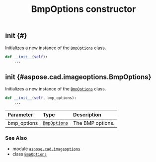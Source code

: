 ﻿---
title: BmpOptions constructor
second_title: Aspose.CAD for Python via .NET API References
description: 
type: docs
weight: 10
url: /aspose.cad.imageoptions/bmpoptions/__init__/
is_root: false
---

## __init__ {#}

Initializes a new instance of the [`BmpOptions`](/cad/python-net/aspose.cad.imageoptions/bmpoptions) class.



```python
def __init__(self):
    ...
```




## __init__ {#aspose.cad.imageoptions.BmpOptions}

Initializes a new instance of the [`BmpOptions`](/cad/python-net/aspose.cad.imageoptions/bmpoptions) class.



```python
def __init__(self, bmp_options):
    ...
```


| Parameter | Type | Description |
| :- | :- | :- |
| bmp_options | [`BmpOptions`](/cad/python-net/aspose.cad.imageoptions/bmpoptions) | The BMP options. |



### See Also
* module [`aspose.cad.imageoptions`](../../)
* class [`BmpOptions`](/cad/python-net/aspose.cad.imageoptions/bmpoptions)
